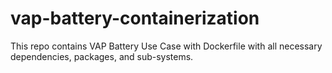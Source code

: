 # vap-battery-containerization
This repo contains VAP Battery Use Case with Dockerfile with all necessary dependencies, packages, and sub-systems.

